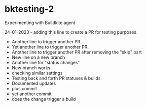 # bktesting-2
Experimenting with Buildkite agent

24-01-2023 - adding this line to create a PR for testing purposes.
- Another line to trigger another PR.
- Yet another line to trigger another PR.
- Another line to trigger another PR after removing the "skip" part
- New line on a new branch
- Another line for "status changes"
- New branch works
- checking similar settings
- Testing back and forth PR statuses & builds
- Documented updates
- plus commit
- yet another commit
- does the change trigger a build
